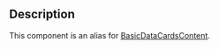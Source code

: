 ## Description

This component is an alias for [BasicDataCardsContent](/#/Components/BasicDataCardsContent).